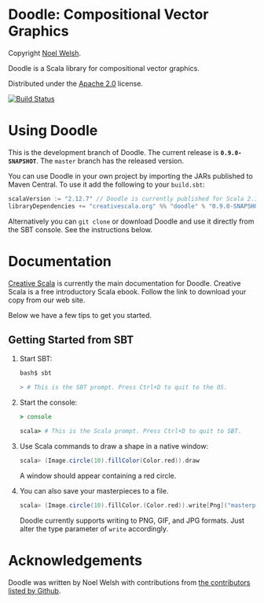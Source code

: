 # Doodle: Compositional Vector Graphics

Copyright [Noel Welsh](http://noelwelsh.com).

Doodle is a Scala library for compositional vector graphics.

Distributed under the [Apache 2.0](http://www.apache.org/licenses/LICENSE-2.0.txt) license.

[![Build Status](https://travis-ci.org/creative-scala/doodle.svg?branch=develop)](https://travis-ci.org/creative-scala/doodle)


# Using Doodle

This is the development branch of Doodle. The current release is **`0.9.0-SNAPSHOT`**. The `master` branch has the released version.

You can use Doodle in your own project by importing the JARs published to Maven Central. To use it add the following to your `build.sbt`:

~~~ scala
scalaVersion := "2.12.7" // Doodle is currently published for Scala 2.12 only
libraryDependencies += "creativescala.org" %% "doodle" % "0.9.0-SNAPSHOT"
~~~

Alternatively you can `git clone` or download Doodle and use it directly from the SBT console. See the instructions below.


# Documentation

[Creative Scala][creativescala] is currently the main documentation for Doodle. Creative Scala is a free introductory Scala ebook. Follow the link to download your copy from our web site.

[creativescala]: http://creativescala.org/

Below we have a few tips to get you started.

## Getting Started from SBT

1.  Start SBT:

    ~~~ bash
    bash$ sbt

    > # This is the SBT prompt. Press Ctrl+D to quit to the OS.
    ~~~

2.  Start the console:

    ~~~ coffee
    > console

    scala> # This is the Scala prompt. Press Ctrl+D to quit to SBT.
    ~~~

3.  Use Scala commands to draw a shape in a native window:

    ~~~ scala
    scala> (Image.circle(10).fillColor(Color.red)).draw
    ~~~

    A window should appear containing a red circle.
    
4.  You can also save your masterpieces to a file.

    ~~~ scala
    scala> (Image.circle(10).fillColor.(Color.red)).write[Png]("masterpiece.png")
    ~~~
    
    Doodle currently supports writing to PNG, GIF, and JPG formats. Just alter the type parameter of `write` accordingly.


# Acknowledgements

Doodle was written by Noel Welsh with contributions from [the contributors listed by Github][github-contributors].

[github-contributors]: https://github.com/creative-scala/doodle/graphs/contributors
